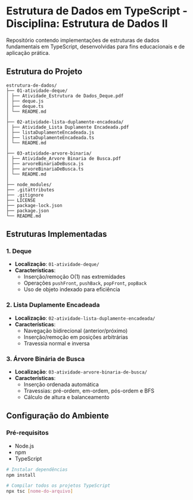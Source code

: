 # Estrutura de Dados em TypeScript - Disciplina: Estrutura de Dados II

Repositório contendo implementações de estruturas de dados fundamentais em TypeScript, desenvolvidas para fins educacionais e de aplicação prática.

## Estrutura do Projeto

```
estrutura-de-dados/
├── 01-atividade-deque/
│ ├── Atividade_Estrutura de Dados_Deque.pdf
│ ├── deque.js
│ ├── deque.ts
│ └── README.md
│
├── 02-atividade-lista-duplamente-encadeada/
│ ├── Atividade_Lista Duplamente Encadeada.pdf
│ ├── listaDuplamenteEncadeada.js
│ ├── listaDuplamenteEncadeada.ts
│ └── README.md
│
├── 03-atividade-arvore-binaria/
│ ├── Atividade_Arvore Binaria de Busca.pdf
│ ├── arvoreBinariaDeBusca.js
│ ├── arvoreBinariaDeBusca.ts
│ └── README.md
│
├── node_modules/
├── .gitattributes
├── .gitignore
├── LICENSE
├── package-lock.json
├── package.json
└── README.md
```


## Estruturas Implementadas

### 1. Deque
- **Localização**: `01-atividade-deque/`
- **Características**:
  - Inserção/remoção O(1) nas extremidades
  - Operações `pushFront`, `pushBack`, `popFront`, `popBack`
  - Uso de objeto indexado para eficiência

### 2. Lista Duplamente Encadeada
- **Localização**: `02-atividade-lista-duplamente-encadeada/`
- **Características**:
  - Navegação bidirecional (anterior/próximo)
  - Inserção/remoção em posições arbitrárias
  - Travessia normal e inversa

### 3. Árvore Binária de Busca
- **Localização**: `03-atividade-arvore-binaria-de-busca/`
- **Características**:
  - Inserção ordenada automática
  - Travessias: pré-ordem, em-ordem, pós-ordem e BFS
  - Cálculo de altura e balanceamento

## Configuração do Ambiente

### Pré-requisitos
- Node.js
- npm
- TypeScript

```bash
# Instalar dependências
npm install

# Compilar todos os projetos TypeScript
npx tsc [nome-do-arquivo]